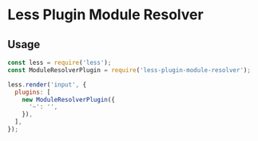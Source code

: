 # Less Plugin Module Resolver

## Usage

```js
const less = require('less');
const ModuleResolverPlugin = require('less-plugin-module-resolver');

less.render('input', {
  plugins: [
    new ModuleResolverPlugin({
      '~': '',
    }),
  ],
});
```
